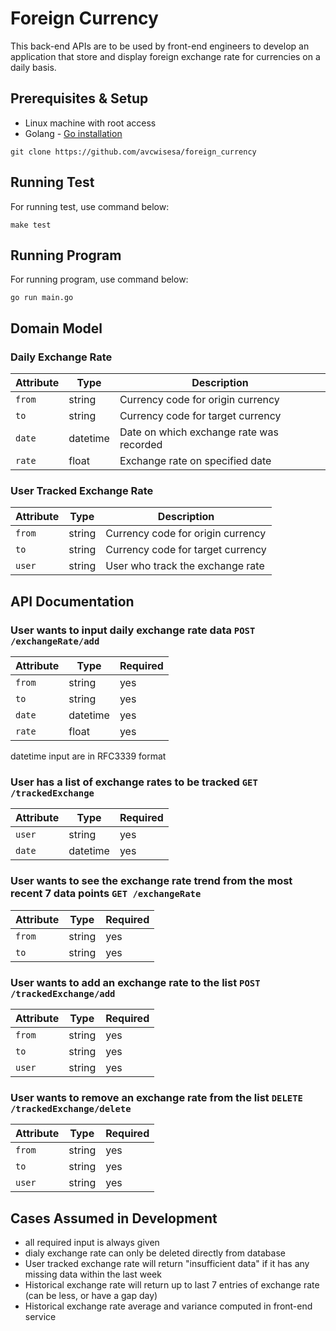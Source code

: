 # Foreign Currency

This back-end APIs are to be used by front-end engineers to develop an application that store and display foreign exchange rate for currencies on a daily basis.

## Prerequisites & Setup

- Linux machine with root access
- Golang - [Go installation](https://golang.org/doc/install)

```
git clone https://github.com/avcwisesa/foreign_currency
```

## Running Test

For running test, use command below:
```
make test
```

## Running Program

For running program, use command below:
```
go run main.go
```

## Domain Model

### Daily Exchange Rate
| Attribute | Type | Description |
| --- | --- | --- |
| `from` | string | Currency code for origin currency |
| `to` | string | Currency code for target currency |
| `date` | datetime | Date on which exchange rate was recorded |
| `rate` | float | Exchange rate on specified date |

### User Tracked Exchange Rate
| Attribute | Type | Description |
| --- | --- | --- |
| `from` | string | Currency code for origin currency |
| `to` | string | Currency code for target currency |
| `user` | string | User who track the exchange rate |

## API Documentation

### User wants to input daily exchange rate data `POST /exchangeRate/add`

| Attribute | Type | Required |
| --- | --- | --- |
| `from` | string | yes |
| `to` | string | yes |
| `date` | datetime | yes |
| `rate` | float | yes |

datetime input are in RFC3339 format

### User has a list of exchange rates to be tracked `GET /trackedExchange`

| Attribute | Type | Required |
| --- | --- | --- |
| `user` | string | yes |
| `date` | datetime | yes |

### User wants to see the exchange rate trend from the most recent 7 data points `GET /exchangeRate`

| Attribute | Type | Required |
| --- | --- | --- |
| `from` | string | yes |
| `to` | string | yes |

### User wants to add an exchange rate to the list `POST /trackedExchange/add`

| Attribute | Type | Required |
| --- | --- | --- |
| `from` | string | yes |
| `to` | string | yes |
| `user` | string | yes |

### User wants to remove an exchange rate from the list `DELETE /trackedExchange/delete`

| Attribute | Type | Required |
| --- | --- | --- |
| `from` | string | yes |
| `to` | string | yes |
| `user` | string | yes |

## Cases Assumed in Development
- all required input is always given
- dialy exchange rate can only be deleted directly from database
- User tracked exchange rate will return "insufficient data" if it has any missing data within the last week
- Historical exchange rate will return up to last 7 entries of exchange rate (can be less, or have a gap day)
- Historical exchange rate average and variance computed in front-end service
